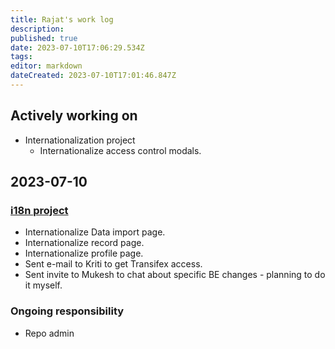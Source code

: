 ```yaml
---
title: Rajat's work log
description:
published: true
date: 2023-07-10T17:06:29.534Z
tags:
editor: markdown
dateCreated: 2023-07-10T17:01:46.847Z
---
```


## Actively working on

- Internationalization project
  - Internationalize access control modals.

## 2023-07-10

### [i18n project](https://wiki.mathesar.org/en/projects/internationalization)

- Internationalize Data import page.
- Internationalize record page.
- Internationalize profile page.
- Sent e-mail to Kriti to get Transifex access.
- Sent invite to Mukesh to chat about specific BE changes - planning to do it myself.

### Ongoing responsibility

- Repo admin

